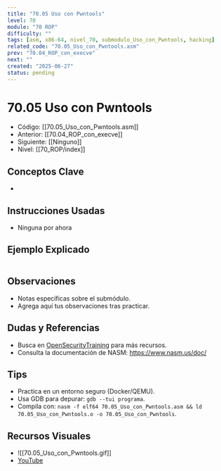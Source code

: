 ```yaml
---
title: "70.05 Uso con Pwntools"
level: 70
module: "70 ROP"
difficulty: ""
tags: [asm, x86-64, nivel_70, submodulo_Uso_con_Pwntools, hacking]
related_code: "70.05_Uso_con_Pwntools.asm"
prev: "70.04_ROP_con_execve"
next: ""
created: "2025-06-27"
status: pending
---
```


# 70.05 Uso con Pwntools

- Código: [[70.05_Uso_con_Pwntools.asm]]  
- Anterior: [[70.04_ROP_con_execve]]  
- Siguiente: [[Ninguno]]  
- Nivel: [[70_ROP/index]]  

## Conceptos Clave
- 

## Instrucciones Usadas
- Ninguna por ahora

## Ejemplo Explicado
```asm

```

## Observaciones
- Notas específicas sobre el submódulo.
- Agrega aquí tus observaciones tras practicar.

## Dudas y Referencias
- Busca en [OpenSecurityTraining](https://opensecuritytraining.info/) para más recursos.
- Consulta la documentación de NASM: https://www.nasm.us/doc/

## Tips
- Practica en un entorno seguro (Docker/QEMU).
- Usa GDB para depurar: `gdb --tui programa`.
- Compila con: `nasm -f elf64 70.05_Uso_con_Pwntools.asm && ld 70.05_Uso_con_Pwntools.o -o 70.05_Uso_con_Pwntools`.

## Recursos Visuales
- ![[70.05_Uso_con_Pwntools.gif]]  
- [YouTube](https://youtube.com/placeholder)
